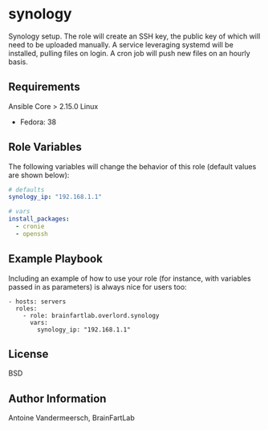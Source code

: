 synology
=========

Synology setup. The role will create an SSH key, the public key of which will need to be uploaded manually. A service leveraging systemd will be installed, pulling files on login. A cron job will push new files on an hourly basis.

Requirements
------------

Ansible Core > 2.15.0
Linux
- Fedora: 38

Role Variables
--------------

The following variables will change the behavior of this role (default values are shown below):
```yaml
# defaults
synology_ip: "192.168.1.1"

# vars
install_packages:
  - cronie
  - openssh
```

Example Playbook
----------------

Including an example of how to use your role (for instance, with variables passed in as parameters) is always nice for users too:

    - hosts: servers
      roles:
        - role: brainfartlab.overlord.synology
          vars:
            synology_ip: "192.168.1.1"

License
-------

BSD

Author Information
------------------

Antoine Vandermeersch, BrainFartLab
